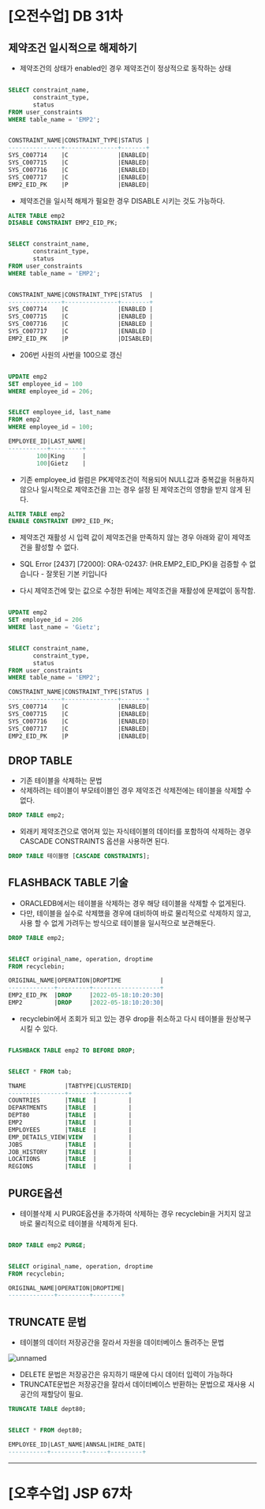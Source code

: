 # [오전수업] DB 31차
## 제약조건 일시적으로 해제하기
- 제약조건의 상태가 enabled인 경우 제약조건이 정상적으로 동작하는 상태
```sql

SELECT constraint_name,
       constraint_type,
       status
FROM user_constraints
WHERE table_name = 'EMP2';


CONSTRAINT_NAME|CONSTRAINT_TYPE|STATUS |
---------------+---------------+-------+
SYS_C007714    |C              |ENABLED|
SYS_C007715    |C              |ENABLED|
SYS_C007716    |C              |ENABLED|
SYS_C007717    |C              |ENABLED|
EMP2_EID_PK    |P              |ENABLED|
```

- 제약조건을 일시적 해제가 필요한 경우 DISABLE 시키는 것도 가능하다.
```sql
ALTER TABLE emp2
DISABLE CONSTRAINT EMP2_EID_PK;


SELECT constraint_name,
       constraint_type,
       status
FROM user_constraints
WHERE table_name = 'EMP2';


CONSTRAINT_NAME|CONSTRAINT_TYPE|STATUS  |
---------------+---------------+--------+
SYS_C007714    |C              |ENABLED |
SYS_C007715    |C              |ENABLED |
SYS_C007716    |C              |ENABLED |
SYS_C007717    |C              |ENABLED |
EMP2_EID_PK    |P              |DISABLED|
```

- 206번 사원의 사번을 100으로 갱신
```sql

UPDATE emp2
SET employee_id = 100
WHERE employee_id = 206;


SELECT employee_id, last_name
FROM emp2
WHERE employee_id = 100;

EMPLOYEE_ID|LAST_NAME|
-----------+---------+
        100|King     |
        100|Gietz    |
```

- 기존 employee_id 컬럼은 PK제약조건이 적용되어 NULL값과 중복값을 허용하지 않으나 일시적으로 제약조건을 끄는 경우 설정 된 제약조건의 영향을 받지 않게 된다.
```sql
ALTER TABLE emp2
ENABLE CONSTRAINT EMP2_EID_PK;

```

- 제약조건 재활성 시 입력 값이 제약조건을 만족하지 않는 경우 아래와 같이 제약조건을 활성할 수 없다.
* SQL Error [2437] [72000]: ORA-02437: (HR.EMP2_EID_PK)을 검증할 수 없습니다 - 잘못된 기본 키입니다

- 다시 제약조건에 맞는 값으로 수정한 뒤에는 제약조건을 재활성에 문제없이 동작함.
```sql

UPDATE emp2
SET employee_id = 206
WHERE last_name = 'Gietz';


SELECT constraint_name,
       constraint_type,
       status
FROM user_constraints
WHERE table_name = 'EMP2';

CONSTRAINT_NAME|CONSTRAINT_TYPE|STATUS |
---------------+---------------+-------+
SYS_C007714    |C              |ENABLED|
SYS_C007715    |C              |ENABLED|
SYS_C007716    |C              |ENABLED|
SYS_C007717    |C              |ENABLED|
EMP2_EID_PK    |P              |ENABLED|
```

## DROP TABLE
- 기존 테이블을 삭제하는 문법
- 삭제하려는 테이블이 부모테이블인 경우 제약조건 삭제전에는 테이블을 삭제할 수 없다.
```sql
DROP TABLE emp2;
```

- 외래키 제약조건으로 엮어져 있는 자식테이블의 데이터를 포함하여 삭제하는 경우 CASCADE CONSTRAINTS 옵션을 사용하면 된다.
```sql
DROP TABLE 테이블명 [CASCADE CONSTRAINTS];
```

## FLASHBACK TABLE 기술
- ORACLEDB에서는 테이블을 삭제하는 경우 해당 테이블을 삭제할 수 없게된다.
- 다만, 테이블을 실수로 삭제했을 경우에 대비하여 바로 물리적으로 삭제하지 않고, 사용 할 수 없게 가려두는 방식으로 테이블을 일시적으로 보관해둔다.

```sql
DROP TABLE emp2;


SELECT original_name, operation, droptime
FROM recyclebin;

ORIGINAL_NAME|OPERATION|DROPTIME           |
-------------+---------+-------------------+
EMP2_EID_PK  |DROP     |2022-05-18:10:20:30|
EMP2         |DROP     |2022-05-18:10:20:30|
```

- recyclebin에서 조회가 되고 있는 경우 drop을 취소하고 다시 테이블을 원상복구 시킬 수 있다.
```sql

FLASHBACK TABLE emp2 TO BEFORE DROP;


SELECT * FROM tab;

TNAME           |TABTYPE|CLUSTERID|
----------------+-------+---------+
COUNTRIES       |TABLE  |         |
DEPARTMENTS     |TABLE  |         |
DEPT80          |TABLE  |         |
EMP2            |TABLE  |         |
EMPLOYEES       |TABLE  |         |
EMP_DETAILS_VIEW|VIEW   |         |
JOBS            |TABLE  |         |
JOB_HISTORY     |TABLE  |         |
LOCATIONS       |TABLE  |         |
REGIONS         |TABLE  |         |
```

## PURGE옵션
- 테이블삭제 시 PURGE옵션을 추가하여 삭제하는 경우 recyclebin을 거치지 않고 바로 물리적으로 테이블을 삭제하게 된다.
```sql

DROP TABLE emp2 PURGE;


SELECT original_name, operation, droptime
FROM recyclebin;

ORIGINAL_NAME|OPERATION|DROPTIME|
-------------+---------+--------+
```

## TRUNCATE 문법
- 테이블의 데이터 저장공간을 잘라서 자원을 데이터베이스 돌려주는 문법


![unnamed](https://user-images.githubusercontent.com/95197594/168948238-eee6c736-e66a-4a07-8a91-aad83a6cf017.png)

- DELETE 문법은 저장공간은 유지하기 때문에 다시 데이터 입력이 가능하다
- TRUNCATE문법은 저장공간을 잘라서 데이터베이스 반환하는 문법으로 재사용 시 공간의 재할당이 필요.

```sql
TRUNCATE TABLE dept80;


SELECT * FROM dept80;

EMPLOYEE_ID|LAST_NAME|ANNSAL|HIRE_DATE|
-----------+---------+------+---------+
```




---

# [오후수업] JSP 67차
